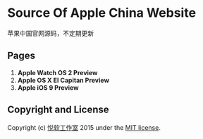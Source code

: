 # Source Of Apple China Website
苹果中国官网源码，不定期更新

## Pages

1. **Apple Watch OS 2 Preview** 
2. **Apple OS X El Capitan Preview** 
3. **Apple iOS 9 Preview** 


## Copyright and License

Copyright (c) [悦软工作室](http://www.yueruanstudio.com)  2015 under the [MIT license](LICENSE.md).
